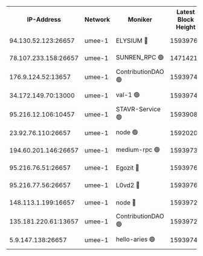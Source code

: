 


<table><tr><th>IP-Address</th><th>Network</th><th>Moniker</th><th>Latest Block Height</th><th>Earliest Block Height</th><th>Catching Up</th><th>Tx Index</th><th>Voting Power</th><th>Scan Time</th></tr><tr><td>94.130.52.123:26657</td><td>umee-1</td><td>ELYSIUM 🔴</td><td>15939762</td><td>3216011</td><td>False</td><td>off</td><td>27303142</td><td>2025-01-29T15:36:57.957999307UTC</td></tr><tr><td>78.107.233.158:26657</td><td>umee-1</td><td>SUNREN_RPC 🟢</td><td>14714211</td><td>13338194</td><td>False</td><td>on</td><td>0</td><td>2025-01-29T15:35:37.500356177UTC</td></tr><tr><td>176.9.124.52:13657</td><td>umee-1</td><td>ContributionDAO 🟢</td><td>15939745</td><td>13924595</td><td>False</td><td>on</td><td>0</td><td>2025-01-29T15:35:28.749521616UTC</td></tr><tr><td>34.172.149.70:13000</td><td>umee-1</td><td>val-1 🟢</td><td>15939742</td><td>14743001</td><td>False</td><td>off</td><td>0</td><td>2025-01-29T15:35:15.681043786UTC</td></tr><tr><td>95.216.12.106:10457</td><td>umee-1</td><td>STAVR-Service 🟢</td><td>15939084</td><td>15224001</td><td>False</td><td>on</td><td>0</td><td>2025-01-29T15:36:42.906625348UTC</td></tr><tr><td>23.92.76.110:26657</td><td>umee-1</td><td>node 🟢</td><td>15920201</td><td>15458270</td><td>False</td><td>on</td><td>0</td><td>2025-01-29T15:38:12.743021147UTC</td></tr><tr><td>194.60.201.146:26657</td><td>umee-1</td><td>medium-rpc 🟢</td><td>15939730</td><td>15489235</td><td>False</td><td>on</td><td>0</td><td>2025-01-29T15:34:09.863030189UTC</td></tr><tr><td>95.216.76.51:26657</td><td>umee-1</td><td>Egozit 🔴</td><td>15939762</td><td>15839762</td><td>False</td><td>off</td><td>38654983</td><td>2025-01-29T15:36:57.638436767UTC</td></tr><tr><td>95.216.77.56:26657</td><td>umee-1</td><td>L0vd2 🔴</td><td>15939769</td><td>15839769</td><td>False</td><td>off</td><td>38550151</td><td>2025-01-29T15:37:34.871867377UTC</td></tr><tr><td>148.113.1.199:16657</td><td>umee-1</td><td>node 🔴</td><td>15939729</td><td>15872248</td><td>False</td><td>off</td><td>1666214</td><td>2025-01-29T15:34:02.602373329UTC</td></tr><tr><td>135.181.220.61:13657</td><td>umee-1</td><td>ContributionDAO 🟢</td><td>15939728</td><td>15932012</td><td>False</td><td>off</td><td>0</td><td>2025-01-29T15:33:55.498823298UTC</td></tr><tr><td>5.9.147.138:26657</td><td>umee-1</td><td>hello-aries 🟢</td><td>15939741</td><td>15939461</td><td>False</td><td>off</td><td>0</td><td>2025-01-29T15:35:08.149541229UTC</td></tr></table>